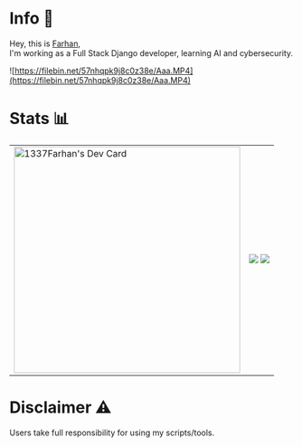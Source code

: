 # Info 📜
Hey, this is <a href="https://github.com/1337Farhan"> Farhan</a>,<br>
I'm working as a Full Stack Django developer, learning AI and cybersecurity.<be>

![https://filebin.net/57nhqpk9j8c0z38e/Aaa.MP4](https://filebin.net/57nhqpk9j8c0z38e/Aaa.MP4)
# Stats 📊
<table cellpadding="0" cellspacing="0">
  <tr style="border-top: none; padding: 0;">
    <td>
      <a href="https://app.daily.dev/1337Farhan">
        <img src="https://api.daily.dev/devcards/4f9b1ceb157548f7979b564c4da0c503.png?r=cdi" width="400" alt="1337Farhan's Dev Card"/>
      </a>
    </td>
    <!---->
    <td>
      <img src="https://github-readme-stats.vercel.app/api?username=1337Farhan&show_icons=true&count_private=true&theme=algolia"/>
      <img src="https://github-readme-stats.vercel.app/api/top-langs/?username=1337Farhan&layout=compact&theme=algolia&card_width=445"/>
    </td>    
  </tr>
</table>

# Disclaimer ⚠
Users take full responsibility for using my scripts/tools.
